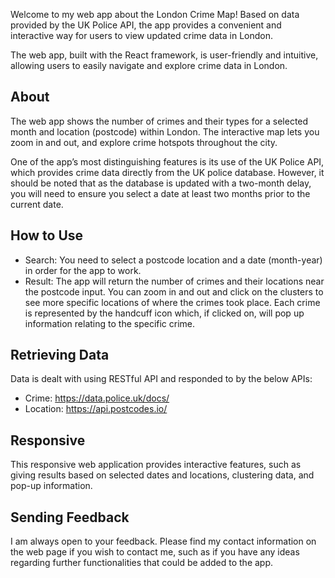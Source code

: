 
Welcome to my web app about the London Crime Map! Based on data provided by the UK Police API, the app provides a convenient and interactive way for users to view updated crime data in London.

The web app, built with the React framework, is user-friendly and intuitive, allowing users to easily navigate and explore crime data in London. 

## About
The web app shows the number of crimes and their types for a selected month and location (postcode) within London. The interactive map lets you zoom in and out, and explore crime hotspots throughout the city. 

One of the app’s most distinguishing features is its use of the UK Police API, which provides crime data directly from the UK police database. However, it should be noted that as the database is updated with a two-month delay, you will need to ensure you select a date at least two months prior to the current date.

## How to Use

- Search: You need to select a postcode location and a date (month-year) in order for the app to work. 
- Result: The app will return the number of crimes and their locations near the postcode input. 
You can zoom in and out and click on the clusters to see more specific locations of where the crimes took place. Each crime is represented by the handcuff icon which, if clicked on, will pop up information relating to the specific crime. 

## Retrieving Data

Data is dealt with using RESTful API and responded to by the below APIs:

- Crime: https://data.police.uk/docs/
- Location: https://api.postcodes.io/

## Responsive

This responsive web application provides interactive features, such as giving results based on selected dates and locations, clustering data, and pop-up information. 

## Sending Feedback

I am always open to your feedback. Please find my contact information on the web page if you wish to contact me, such as if you have any ideas regarding further functionalities that could be added to the app.

